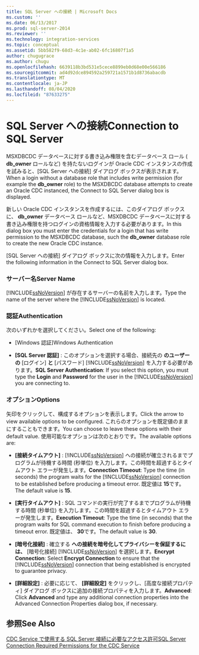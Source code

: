 ```yaml
---
title: SQL Server への接続 | Microsoft Docs
ms.custom: ''
ms.date: 06/13/2017
ms.prod: sql-server-2014
ms.reviewer: ''
ms.technology: integration-services
ms.topic: conceptual
ms.assetid: 5bb582f9-68d3-4c1e-ab02-6fc16807f1a5
author: chugugrace
ms.author: chugu
ms.openlocfilehash: 6639118b3bd531e5cece8899eb0d68e00e566186
ms.sourcegitcommit: ad4d92dce894592a259721a1571b1d8736abacdb
ms.translationtype: MT
ms.contentlocale: ja-JP
ms.lasthandoff: 08/04/2020
ms.locfileid: "87633275"
---
```

# <a name="connection-to-sql-server"></a><span data-ttu-id="f704f-102">SQL Server への接続</span><span class="sxs-lookup"><span data-stu-id="f704f-102">Connection to SQL Server</span></span>
  <span data-ttu-id="f704f-103">MSXDBCDC データベースに対する書き込み権限を含むデータベース ロール ( **db_owner** ロールなど) を持たないログインが Oracle CDC インスタンスの作成を試みると、[SQL Server への接続] ダイアログ ボックスが表示されます。</span><span class="sxs-lookup"><span data-stu-id="f704f-103">When a login without a database role that includes write permission (for example the **db_owner** role) to the MSXDBCDC database attempts to create an Oracle CDC instanced, the Connect to SQL Server dialog box is displayed.</span></span>  
  
 <span data-ttu-id="f704f-104">新しい Oracle CDC インスタンスを作成するには、このダイアログ ボックスに、 **db_owner** データベース ロールなど、MSXDBCDC データベースに対する書き込み権限を持つログインの資格情報を入力する必要があります。</span><span class="sxs-lookup"><span data-stu-id="f704f-104">In this dialog box you must enter the credentials for a login that has write permission to the MSXDBCDC database, such the **db_owner** database role to create the new Oracle CDC instance.</span></span>  
  
 <span data-ttu-id="f704f-105">[SQL Server への接続] ダイアログ ボックスに次の情報を入力します。</span><span class="sxs-lookup"><span data-stu-id="f704f-105">Enter the following information in the Connect to SQL Server dialog box.</span></span>  
  
### <a name="server-name"></a><span data-ttu-id="f704f-106">サーバー名</span><span class="sxs-lookup"><span data-stu-id="f704f-106">Server Name</span></span>  
 <span data-ttu-id="f704f-107">[!INCLUDE[ssNoVersion](../../includes/ssnoversion-md.md)] が存在するサーバーの名前を入力します。</span><span class="sxs-lookup"><span data-stu-id="f704f-107">Type the name of the server where the [!INCLUDE[ssNoVersion](../../includes/ssnoversion-md.md)] is located.</span></span>  
  
### <a name="authentication"></a><span data-ttu-id="f704f-108">認証</span><span class="sxs-lookup"><span data-stu-id="f704f-108">Authentication</span></span>  
 <span data-ttu-id="f704f-109">次のいずれかを選択してください。</span><span class="sxs-lookup"><span data-stu-id="f704f-109">Select one of the following:</span></span>  
  
-   <span data-ttu-id="f704f-110">[Windows 認証]</span><span class="sxs-lookup"><span data-stu-id="f704f-110">Windows Authentication</span></span>  
  
-   <span data-ttu-id="f704f-111">**[SQL Server 認証]** : このオプションを選択する場合、接続先の **のユーザーの** [ログイン] **と** [パスワード] [!INCLUDE[ssNoVersion](../../includes/ssnoversion-md.md)] を入力する必要があります。</span><span class="sxs-lookup"><span data-stu-id="f704f-111">**SQL Server Authentication**: If you select this option, you must type the **Login** and **Password** for the user in the [!INCLUDE[ssNoVersion](../../includes/ssnoversion-md.md)] you are connecting to.</span></span>  
  
### <a name="options"></a><span data-ttu-id="f704f-112">オプション</span><span class="sxs-lookup"><span data-stu-id="f704f-112">Options</span></span>  
 <span data-ttu-id="f704f-113">矢印をクリックして、構成するオプションを表示します。</span><span class="sxs-lookup"><span data-stu-id="f704f-113">Click the arrow to view available options to be configured.</span></span> <span data-ttu-id="f704f-114">これらのオプションを既定値のままにすることもできます。</span><span class="sxs-lookup"><span data-stu-id="f704f-114">You can choose to leave these options with their default value.</span></span> <span data-ttu-id="f704f-115">使用可能なオプションは次のとおりです。</span><span class="sxs-lookup"><span data-stu-id="f704f-115">The available options are:</span></span>  
  
-   <span data-ttu-id="f704f-116">**[接続タイムアウト]** : [!INCLUDE[ssNoVersion](../../includes/ssnoversion-md.md)] への接続が確立されるまでプログラムが待機する時間 (秒単位) を入力します。この時間を超過するとタイムアウト エラーが発生します。</span><span class="sxs-lookup"><span data-stu-id="f704f-116">**Connection Timeout**: Type the time (in seconds) the program waits for the [!INCLUDE[ssNoVersion](../../includes/ssnoversion-md.md)] connection to be established before producing a timeout error.</span></span> <span data-ttu-id="f704f-117">既定値は **15**です。</span><span class="sxs-lookup"><span data-stu-id="f704f-117">The default value is **15**.</span></span>  
  
-   <span data-ttu-id="f704f-118">**[実行タイムアウト]** : SQL コマンドの実行が完了するまでプログラムが待機する時間 (秒単位) を入力します。この時間を超過するとタイムアウト エラーが発生します。</span><span class="sxs-lookup"><span data-stu-id="f704f-118">**Execution Timeout**: Type the time (in seconds) that the program waits for SQL command execution to finish before producing a timeout error.</span></span> <span data-ttu-id="f704f-119">既定値は、 **30**です。</span><span class="sxs-lookup"><span data-stu-id="f704f-119">The default value is **30**.</span></span>  
  
-   <span data-ttu-id="f704f-120">**[暗号化接続]** : 確立する **への接続を暗号化してプライバシーを保証するには、** [暗号化接続] [!INCLUDE[ssNoVersion](../../includes/ssnoversion-md.md)] を選択します。</span><span class="sxs-lookup"><span data-stu-id="f704f-120">**Encrypt Connection**: Select **Encrypt Connection** to ensure that the [!INCLUDE[ssNoVersion](../../includes/ssnoversion-md.md)] connection that being established is encrypted to guarantee privacy.</span></span>  
  
-   <span data-ttu-id="f704f-121">**[詳細設定]** : 必要に応じて、 **[詳細設定]** をクリックし、[高度な接続プロパティ] ダイアログ ボックスに追加の接続プロパティを入力します。</span><span class="sxs-lookup"><span data-stu-id="f704f-121">**Advanced**: Click **Advanced** and type any additional connection properties into the Advanced Connection Properties dialog box, if necessary.</span></span>  
  
## <a name="see-also"></a><span data-ttu-id="f704f-122">参照</span><span class="sxs-lookup"><span data-stu-id="f704f-122">See Also</span></span>  
 [<span data-ttu-id="f704f-123">CDC Service で使用する SQL Server 接続に必要なアクセス許可</span><span class="sxs-lookup"><span data-stu-id="f704f-123">SQL Server Connection Required Permissions for the CDC Service</span></span>](sql-server-connection-required-permissions-for-the-cdc-service.md)  
  
  
